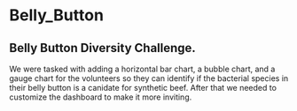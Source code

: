 # Belly_Button

## Belly Button Diversity Challenge. 

We were tasked with adding a horizontal bar chart, a bubble chart, and a gauge chart for the volunteers so they can identify if the bacterial species in their belly button is a canidate for synthetic beef. After that we needed to customize the dashboard to make it more inviting.
